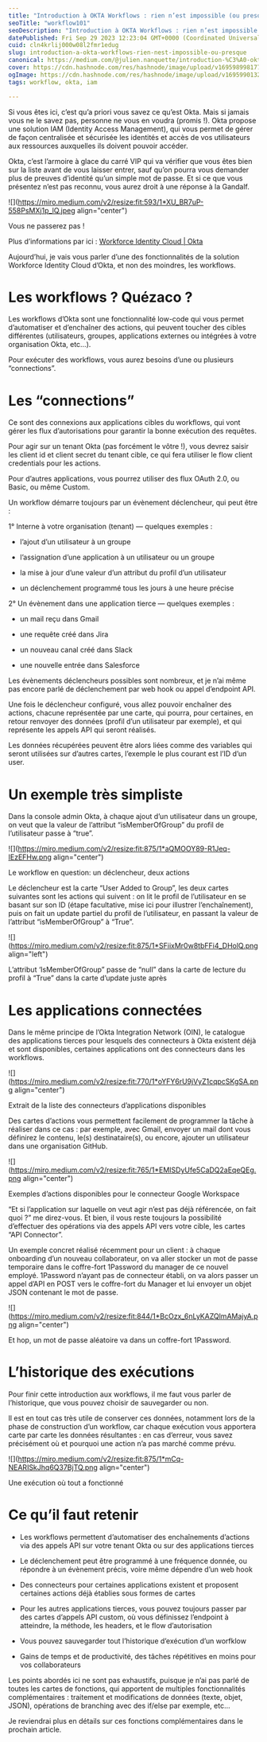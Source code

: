 ```yaml
---
title: "Introduction à OKTA Workflows : rien n’est impossible (ou presque) !"
seoTitle: "workflow101"
seoDescription: "Introduction à OKTA Workflows : rien n’est impossible (ou presque) !"
datePublished: Fri Sep 29 2023 12:23:04 GMT+0000 (Coordinated Universal Time)
cuid: cln4krlij000w08l2fmr1edug
slug: introduction-a-okta-workflows-rien-nest-impossible-ou-presque
canonical: https://medium.com/@julien.nanquette/introduction-%C3%A0-okta-workflows-rien-nest-impossible-ou-presque-56e8dda965cf
cover: https://cdn.hashnode.com/res/hashnode/image/upload/v1695989981774/b1061428-1dc0-49ca-9bb7-6d11bd95a122.png
ogImage: https://cdn.hashnode.com/res/hashnode/image/upload/v1695990132005/9ac37e06-d81b-4b75-a838-8a5f472c263b.png
tags: workflow, okta, iam

---
```


Si vous êtes ici, c’est qu’a priori vous savez ce qu’est Okta. Mais si jamais vous ne le savez pas, personne ne vous en voudra (promis !). Okta propose une solution IAM (Identity Access Management), qui vous permet de gérer de façon centralisée et sécurisée les identités et accès de vos utilisateurs aux ressources auxquelles ils doivent pouvoir accéder.

Okta, c’est l’armoire à glace du carré VIP qui va vérifier que vous êtes bien sur la liste avant de vous laisser entrer, sauf qu’on pourra vous demander plus de preuves d’identité qu’un simple mot de passe. Et si ce que vous présentez n’est pas reconnu, vous aurez droit à une réponse à la Gandalf.

![](https://miro.medium.com/v2/resize:fit:593/1*XU_BR7uP-558PsMXj1p_lQ.jpeg align="center")

Vous ne passerez pas !

Plus d’informations par ici : [Workforce Identity Cloud | Okta](https://www.okta.com/fr/workforce-identity/)

Aujourd’hui, je vais vous parler d’une des fonctionnalités de la solution Workforce Identity Cloud d’Okta, et non des moindres, les workflows.

# Les workflows ? Quézaco ?

Les workflows d’Okta sont une fonctionnalité low-code qui vous permet d’automatiser et d’enchaîner des actions, qui peuvent toucher des cibles différentes (utilisateurs, groupes, applications externes ou intégrées à votre organisation Okta, etc…).

Pour exécuter des workflows, vous aurez besoins d’une ou plusieurs “connections”.

# Les “connections”

Ce sont des connexions aux applications cibles du workflows, qui vont gérer les flux d’autorisations pour garantir la bonne exécution des requêtes.

Pour agir sur un tenant Okta (pas forcément le vôtre !), vous devrez saisir les client id et client secret du tenant cible, ce qui fera utiliser le flow client credentials pour les actions.

Pour d’autres applications, vous pourrez utiliser des flux OAuth 2.0, ou Basic, ou même Custom.

Un workflow démarre toujours par un évènement déclencheur, qui peut être :

1° Interne à votre organisation (tenant) — quelques exemples :

* l’ajout d’un utilisateur à un groupe
    
* l’assignation d’une application à un utilisateur ou un groupe
    
* la mise à jour d’une valeur d’un attribut du profil d’un utilisateur
    
* un déclenchement programmé tous les jours à une heure précise
    

2° Un évènement dans une application tierce — quelques exemples :

* un mail reçu dans Gmail
    
* une requête créé dans Jira
    
* un nouveau canal créé dans Slack
    
* une nouvelle entrée dans Salesforce
    

Les évènements déclencheurs possibles sont nombreux, et je n’ai même pas encore parlé de déclenchement par web hook ou appel d’endpoint API.

Une fois le déclencheur configuré, vous allez pouvoir enchaîner des actions, chacune représentée par une carte, qui pourra, pour certaines, en retour renvoyer des données (profil d’un utilisateur par exemple), et qui représente les appels API qui seront réalisés.

Les données récupérées peuvent être alors liées comme des variables qui seront utilisées sur d’autres cartes, l’exemple le plus courant est l’ID d’un user.

# Un exemple très simpliste

Dans la console admin Okta, à chaque ajout d’un utilisateur dans un groupe, on veut que la valeur de l’attribut “isMemberOfGroup” du profil de l’utilisateur passe à “true”.

![](https://miro.medium.com/v2/resize:fit:875/1*aQMOOY89-R1Jeq-IEzEFHw.png align="center")

Le workflow en question: un déclencheur, deux actions

Le déclencheur est la carte “User Added to Group”, les deux cartes suivantes sont les actions qui suivent : on lit le profil de l’utilisateur en se basant sur son ID (étape facultative, mise ici pour illustrer l’enchaînement), puis on fait un update partiel du profil de l’utilisateur, en passant la valeur de l’attribut “isMemberOfGroup” à “True”.

![](https://miro.medium.com/v2/resize:fit:875/1*SFiixMr0w8tbFFi4_DHolQ.png align="left")

L’attribut ‘IsMemberOfGroup” passe de “null” dans la carte de lecture du profil à “True” dans la carte d’update juste après

# Les applications connectées

Dans le même principe de l’Okta Integration Network (OIN), le catalogue des applications tierces pour lesquels des connecteurs à Okta existent déjà et sont disponibles, certaines applications ont des connecteurs dans les workflows.

![](https://miro.medium.com/v2/resize:fit:770/1*oYFY6rU9jVyZ1cqpcSKgSA.png align="center")

Extrait de la liste des connecteurs d’applications disponibles

Des cartes d’actions vous permettent facilement de programmer la tâche à réaliser dans ce cas : par exemple, avec Gmail, envoyer un mail dont vous définirez le contenu, le(s) destinataire(s), ou encore, ajouter un utilisateur dans une organisation GitHub.

![](https://miro.medium.com/v2/resize:fit:765/1*EMISDyUfe5CaDQ2aEqeQEg.png align="center")

Exemples d’actions disponibles pour le connecteur Google Workspace

“Et si l’application sur laquelle on veut agir n’est pas déjà référencée, on fait quoi ?” me direz-vous. Et bien, il vous reste toujours la possibilité d’effectuer des opérations via des appels API vers votre cible, les cartes “API Connector”.

Un exemple concret réalisé récemment pour un client : à chaque onboarding d’un nouveau collaborateur, on va aller stocker un mot de passe temporaire dans le coffre-fort 1Password du manager de ce nouvel employé. 1Password n’ayant pas de connecteur établi, on va alors passer un appel d’API en POST vers le coffre-fort du Manager et lui envoyer un objet JSON contenant le mot de passe.

![](https://miro.medium.com/v2/resize:fit:844/1*BcOzx_6nLyKAZQlmAMajyA.png align="center")

Et hop, un mot de passe aléatoire va dans un coffre-fort 1Password.

# L’historique des exécutions

Pour finir cette introduction aux workflows, il me faut vous parler de l’historique, que vous pouvez choisir de sauvegarder ou non.

Il est en tout cas très utile de conserver ces données, notamment lors de la phase de construction d’un workflow, car chaque exécution vous apportera carte par carte les données résultantes : en cas d’erreur, vous savez précisément où et pourquoi une action n’a pas marché comme prévu.

![](https://miro.medium.com/v2/resize:fit:875/1*mCq-NEARISkJhq6Q37BjTQ.png align="center")

Une exécution où tout a fonctionné

# Ce qu’il faut retenir

* Les workflows permettent d’automatiser des enchaînements d’actions via des appels API sur votre tenant Okta ou sur des applications tierces
    
* Le déclenchement peut être programmé à une fréquence donnée, ou répondre à un évènement précis, voire même dépendre d’un web hook
    
* Des connecteurs pour certaines applications existent et proposent certaines actions déjà établies sous formes de cartes
    
* Pour les autres applications tierces, vous pouvez toujours passer par des cartes d’appels API custom, où vous définissez l’endpoint à atteindre, la méthode, les headers, et le flow d’autorisation
    
* Vous pouvez sauvegarder tout l’historique d’exécution d’un worfklow
    
* Gains de temps et de productivité, des tâches répétitives en moins pour vos collaborateurs
    

Les points abordés ici ne sont pas exhaustifs, puisque je n’ai pas parlé de toutes les cartes de fonctions, qui apportent de multiples fonctionnalités complémentaires : traitement et modifications de données (texte, objet, JSON), opérations de branching avec des if/else par exemple, etc…

Je reviendrai plus en détails sur ces fonctions complémentaires dans le prochain article.